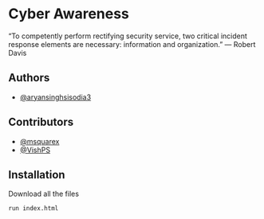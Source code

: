 
# Cyber Awareness

“To competently perform rectifying security service, two critical incident response elements are necessary: information and organization.” — Robert Davis

## Authors

- [@aryansinghsisodia3](https://www.github.com/aryansinghsisodia3)

## Contributors

- [@msquarex](https://www.github.com/msquarex)
- [@VishPS](https://www.github.com/VishPS)


## Installation

Download all the files

```
run index.html
```
    
